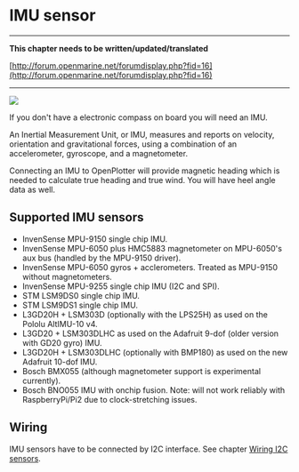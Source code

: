# IMU sensor

---

**This chapter needs to be written/updated/translated**

[http://forum.openmarine.net/forumdisplay.php?fid=16](http://forum.openmarine.net/forumdisplay.php?fid=16)

---

![](../en/imu.png)

If you don't have a electronic compass on board you will need an IMU.

An Inertial Measurement Unit, or IMU, measures and reports on velocity, orientation and gravitational forces, using a combination of an accelerometer, gyroscope, and a magnetometer.

Connecting an IMU to OpenPlotter will provide magnetic heading which is needed to calculate true heading and true wind. You will have heel angle data as well.

## Supported IMU sensors

* InvenSense MPU-9150 single chip IMU.
* InvenSense MPU-6050 plus HMC5883 magnetometer on MPU-6050's aux bus \(handled by the MPU-9150 driver\).
* InvenSense MPU-6050 gyros + acclerometers. Treated as MPU-9150 without magnetometers.
* InvenSense MPU-9255 single chip IMU \(I2C and SPI\).
* STM LSM9DS0 single chip IMU.
* STM LSM9DS1 single chip IMU.
* L3GD20H + LSM303D \(optionally with the LPS25H\) as used on the Pololu AltIMU-10 v4.
* L3GD20 + LSM303DLHC as used on the Adafruit 9-dof \(older version with GD20 gyro\) IMU.
* L3GD20H + LSM303DLHC \(optionally with BMP180\) as used on the new Adafruit 10-dof IMU.
* Bosch BMX055 \(although magnetometer support is experimental currently\).
* Bosch BNO055 IMU with onchip fusion. Note: will not work reliably with RaspberryPi/Pi2 due to clock-stretching issues.

## Wiring

IMU sensors have to be connected by I2C interface. See chapter [Wiring I2C sensors](/wiring-i2c-sensors.md).

